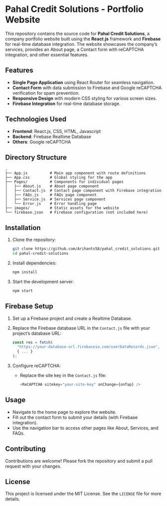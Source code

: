 # Pahal Credit Solutions - Portfolio Website

This repository contains the source code for **Pahal Credit Solutions**, a company portfolio website built using the **React.js** framework and **Firebase** for real-time database integration. The website showcases the company’s services, provides an About page, a Contact form with reCAPTCHA integration, and other essential features.

## Features

- **Single Page Application** using React Router for seamless navigation.
- **Contact Form** with data submission to Firebase and Google reCAPTCHA verification for spam prevention.
- **Responsive Design** with modern CSS styling for various screen sizes.
- **Firebase Integration** for real-time database storage.

## Technologies Used

- **Frontend**: React.js, CSS, HTML, Javascript
- **Backend**: Firebase Realtime Database
- **Others**: Google reCAPTCHA

## Directory Structure

```
.
├── App.js          # Main app component with route definitions
├── App.css         # Global styling for the app
├── Pages/          # Components for individual pages
│   ├── About.js    # About page component
│   ├── Contact.js  # Contact page component with Firebase integration
│   ├── FAQs.js     # FAQs page component
│   ├── Service.js  # Services page component
│   └── Error.js    # Error handling page
├── images/         # Static assets for the website
└── firebase.json   # Firebase configuration (not included here)
```

## Installation

1. Clone the repository:
   ```bash
   git clone https://github.com/Arihantv58/pahal_credit_solutions.git
   cd pahal-credit-solutions
   ```

2. Install dependencies:
   ```bash
   npm install
   ```

3. Start the development server:
   ```bash
   npm start
   ```

## Firebase Setup

1. Set up a Firebase project and create a Realtime Database.
2. Replace the Firebase database URL in the `Contact.js` file with your project’s database URL:
   ```javascript
   const res = fetch(
     "https://your-database-url.firebaseio.com/userDataRecords.json",
     { ... }
   );
   ```

3. Configure reCAPTCHA:
   - Replace the site key in the `Contact.js` file:
     ```javascript
     <ReCAPTCHA sitekey="your-site-key" onChange={onTap} />
     ```

## Usage

- Navigate to the home page to explore the website.
- Fill out the contact form to submit your details (with Firebase integration).
- Use the navigation bar to access other pages like About, Services, and FAQs.

## Contributing

Contributions are welcome! Please fork the repository and submit a pull request with your changes.

## License

This project is licensed under the MIT License. See the `LICENSE` file for more details.

